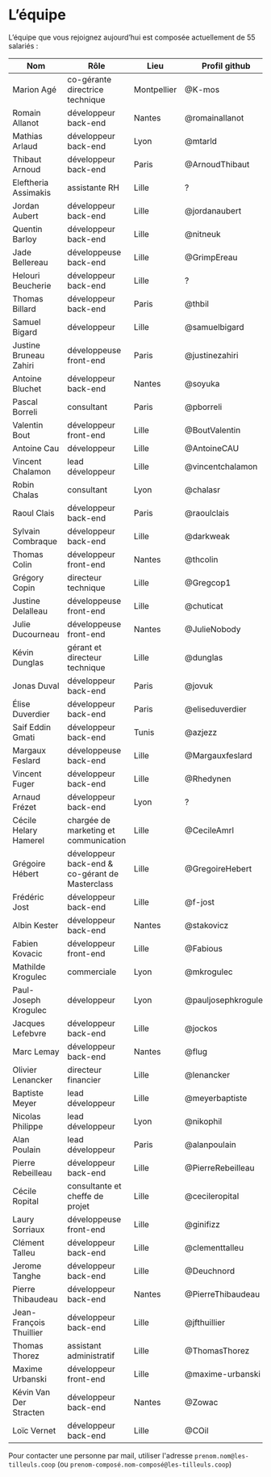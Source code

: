 # L’équipe

L’équipe que vous rejoignez aujourd’hui est composée actuellement de 55 salariés :

| Nom                     | Rôle                                            | Lieu        | Profil github       |
| ----------------------- | ----------------------------------------------- | ----------- | ------------------- |
| Marion Agé              | co-gérante directrice technique                 | Montpellier | @K-mos              |
| Romain Allanot          | développeur back-end                            | Nantes      | @romainallanot      |
| Mathias Arlaud          | développeur back-end                            | Lyon        | @mtarld             |
| Thibaut Arnoud          | développeur back-end                            | Paris       | @ArnoudThibaut      |
| Eleftheria Assimakis    | assistante RH                                   | Lille       | ?                   |
| Jordan Aubert           | développeur back-end                            | Lille       | @jordanaubert       |
| Quentin Barloy          | développeur back-end                            | Lille       | @nitneuk            |
| Jade Bellereau          | développeuse back-end                           | Lille       | @GrimpEreau         |
| Helouri Beucherie       | développeur back-end                            | Lille       | ?                   |
| Thomas Billard          | développeur back-end                            | Paris       | @thbil              |
| Samuel Bigard           | développeur                                     | Lille       | @samuelbigard       |
| Justine Bruneau Zahiri  | développeuse front-end                          | Paris       | @justinezahiri      |
| Antoine Bluchet         | développeur back-end                            | Nantes      | @soyuka             |
| Pascal Borreli          | consultant                                      | Paris       | @pborreli           |
| Valentin Bout           | développeur front-end                           | Lille       | @BoutValentin       |
| Antoine Cau             | développeur                                     | Lille       | @AntoineCAU         |
| Vincent Chalamon        | lead développeur                                | Lille       | @vincentchalamon    |
| Robin Chalas            | consultant                                      | Lyon        | @chalasr            |
| Raoul Clais             | développeur back-end                            | Paris       | @raoulclais         |
| Sylvain Combraque       | développeur back-end                            | Lille       | @darkweak           |
| Thomas Colin            | développeur front-end                           | Nantes      | @thcolin            |
| Grégory Copin           | directeur technique                             | Lille       | @Gregcop1           |
| Justine Delalleau       | développeuse front-end                          | Lille       | @chuticat           |
| Julie Ducourneau        | développeuse front-end                          | Nantes      | @JulieNobody        |
| Kévin Dunglas           | gérant et directeur technique                   | Lille       | @dunglas            |
| Jonas Duval             | développeur back-end                            | Paris       | @jovuk              |
| Élise Duverdier         | développeur back-end                            | Paris       | @eliseduverdier     |
| Saif Eddin Gmati        | développeur back-end                            | Tunis       | @azjezz             |
| Margaux Feslard         | développeuse back-end                           | Lille       | @Margauxfeslard     |
| Vincent Fuger           | développeur back-end                            | Lille       | @Rhedynen           |
| Arnaud Frézet           | développeur back-end                            | Lyon        | ?                   |
| Cécile Helary Hamerel   | chargée de marketing et communication           | Lille       | @CecileAmrl         |
| Grégoire Hébert         | développeur back-end & co-gérant de Masterclass | Lille       | @GregoireHebert     |
| Frédéric Jost           | développeur back-end                            | Lille       | @f-jost             |
| Albin Kester            | développeur back-end                            | Nantes      | @stakovicz          |
| Fabien Kovacic          | développeur front-end                           | Lille       | @Fabious            |
| Mathilde Krogulec       | commerciale                                     | Lyon        | @mkrogulec          |
| Paul-Joseph Krogulec    | développeur                                     | Lyon        | @pauljosephkrogulec |
| Jacques Lefebvre        | développeur back-end                            | Lille       | @jockos             |
| Marc Lemay              | développeur back-end                            | Nantes      | @flug               |
| Olivier Lenancker       | directeur financier                             | Lille       | @lenancker          |
| Baptiste Meyer          | lead développeur                                | Lille       | @meyerbaptiste      |
| Nicolas Philippe        | lead développeur                                | Lyon        | @nikophil           |
| Alan Poulain            | lead développeur                                | Paris       | @alanpoulain        |
| Pierre Rebeilleau       | développeur back-end                            | Lille       | @PierreRebeilleau   |
| Cécile Ropital          | consultante et cheffe de projet                 | Lille       | @cecileropital      |
| Laury Sorriaux          | développeuse front-end                          | Lille       | @ginifizz           |
| Clément Talleu          | développeur back-end                            | Lille       | @clementtalleu      |
| Jerome Tanghe           | développeur back-end                            | Lille       | @Deuchnord          |
| Pierre Thibaudeau       | développeur back-end                            | Nantes      | @PierreThibaudeau   |
| Jean-François Thuillier | développeur back-end                            | Lille       | @jfthuillier        |
| Thomas Thorez           | assistant administratif                         | Lille       | @ThomasThorez       |
| Maxime Urbanski         | développeur front-end                           | Lille       | @maxime-urbanski    |
| Kévin Van Der Stracten  | développeur back-end                            | Nantes      | @Zowac              |
| Loïc Vernet             | développeur back-end                            | Lille       | @COil               |

Pour contacter une personne par mail, utiliser l'adresse `prenom.nom@les-tilleuls.coop` (ou `prenom-composé.nom-composé@les-tilleuls.coop`)
